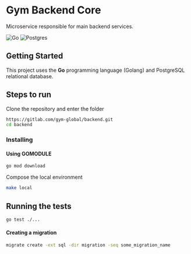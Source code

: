 # Gym Backend Core

Microservice responsible for main backend services.

![Go](https://img.shields.io/badge/Golang-1.18-blue.svg?logo=go&longCache=true&style=flat)
![Postgres](https://img.shields.io/badge/Postgres-14.2-lightblue.svg?logo=postgresql&longCache=true&style=flat)

## Getting Started

This project uses the **Go** programming language (Golang) and PostgreSQL relational database.

## Steps to run

Clone the repository and enter the folder
```bash
https://gitlab.com/gym-global/backend.git
cd backend
```

### Installing
#### Using GOMODULE

```bash
go mod download
```

Compose the local environment
```bash
make local
```

## Running the tests

```bash
go test ./...
```
#### Creating a migration
```bash
migrate create -ext sql -dir migration -seq some_migration_name
```
